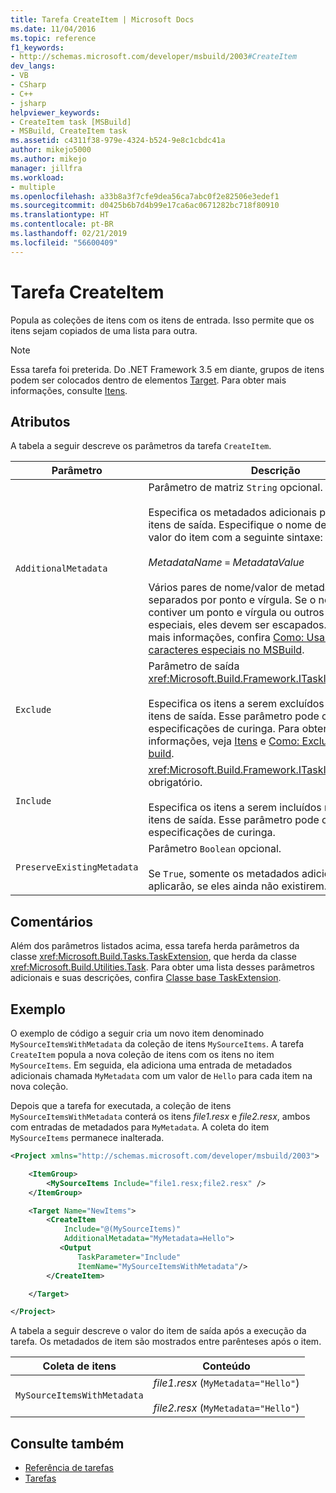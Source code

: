 ```yaml
---
title: Tarefa CreateItem | Microsoft Docs
ms.date: 11/04/2016
ms.topic: reference
f1_keywords:
- http://schemas.microsoft.com/developer/msbuild/2003#CreateItem
dev_langs:
- VB
- CSharp
- C++
- jsharp
helpviewer_keywords:
- CreateItem task [MSBuild]
- MSBuild, CreateItem task
ms.assetid: c4311f38-979e-4324-b524-9e8c1cbdc41a
author: mikejo5000
ms.author: mikejo
manager: jillfra
ms.workload:
- multiple
ms.openlocfilehash: a33b8a3f7cfe9dea56ca7abc0f2e82506e3edef1
ms.sourcegitcommit: d0425b6b7d4b99e17ca6ac0671282bc718f80910
ms.translationtype: HT
ms.contentlocale: pt-BR
ms.lasthandoff: 02/21/2019
ms.locfileid: "56600409"
---
```

# <a name="createitem-task"></a>Tarefa CreateItem
Popula as coleções de itens com os itens de entrada. Isso permite que os itens sejam copiados de uma lista para outra.

> [!NOTE]
>  Essa tarefa foi preterida. Do .NET Framework 3.5 em diante, grupos de itens podem ser colocados dentro de elementos [Target](../msbuild/target-element-msbuild.md). Para obter mais informações, consulte [Itens](../msbuild/msbuild-items.md).

## <a name="attributes"></a>Atributos
 A tabela a seguir descreve os parâmetros da tarefa `CreateItem`.

|Parâmetro|Descrição|
|---------------|-----------------|
|`AdditionalMetadata`|Parâmetro de matriz `String` opcional.<br /><br /> Especifica os metadados adicionais para anexar aos itens de saída.  Especifique o nome de metadados e o valor do item com a seguinte sintaxe:<br /><br /> *MetadataName* `=` *MetadataValue*<br /><br /> Vários pares de nome/valor de metadados devem ser separados por ponto e vírgula. Se o nome ou o valor contiver um ponto e vírgula ou outros caracteres especiais, eles devem ser escapados. Para obter mais informações, confira [Como: Usar escape para caracteres especiais no MSBuild](../msbuild/how-to-escape-special-characters-in-msbuild.md).|
|`Exclude`|Parâmetro de saída <xref:Microsoft.Build.Framework.ITaskItem>`[]` opcional.<br /><br /> Especifica os itens a serem excluídos da coleção de itens de saída. Esse parâmetro pode conter especificações de curinga. Para obter mais informações, veja [Itens](../msbuild/msbuild-items.md) e [Como: Excluir arquivos do build](../msbuild/how-to-exclude-files-from-the-build.md).|
|`Include`|<xref:Microsoft.Build.Framework.ITaskItem>`[]`Parâmetro obrigatório.<br /><br /> Especifica os itens a serem incluídos na coleção de itens de saída. Esse parâmetro pode conter especificações de curinga.|
|`PreserveExistingMetadata`|Parâmetro `Boolean` opcional.<br /><br /> Se `True`, somente os metadados adicionais se aplicarão, se eles ainda não existirem.|

## <a name="remarks"></a>Comentários
 Além dos parâmetros listados acima, essa tarefa herda parâmetros da classe <xref:Microsoft.Build.Tasks.TaskExtension>, que herda da classe <xref:Microsoft.Build.Utilities.Task>. Para obter uma lista desses parâmetros adicionais e suas descrições, confira [Classe base TaskExtension](../msbuild/taskextension-base-class.md).

## <a name="example"></a>Exemplo
 O exemplo de código a seguir cria um novo item denominado `MySourceItemsWithMetadata` da coleção de itens `MySourceItems`. A tarefa `CreateItem` popula a nova coleção de itens com os itens no item `MySourceItems`. Em seguida, ela adiciona uma entrada de metadados adicionais chamada `MyMetadata` com um valor de `Hello` para cada item na nova coleção.

 Depois que a tarefa for executada, a coleção de itens `MySourceItemsWithMetadata` conterá os itens *file1.resx* e *file2.resx*, ambos com entradas de metadados para `MyMetadata`. A coleta do item `MySourceItems` permanece inalterada.

```xml
<Project xmlns="http://schemas.microsoft.com/developer/msbuild/2003">

    <ItemGroup>
        <MySourceItems Include="file1.resx;file2.resx" />
    </ItemGroup>

    <Target Name="NewItems">
        <CreateItem
            Include="@(MySourceItems)"
            AdditionalMetadata="MyMetadata=Hello">
           <Output
               TaskParameter="Include"
               ItemName="MySourceItemsWithMetadata"/>
        </CreateItem>

    </Target>

</Project>
```

 A tabela a seguir descreve o valor do item de saída após a execução da tarefa. Os metadados de item são mostrados entre parênteses após o item.

|Coleta de itens|Conteúdo|
|---------------------|--------------|
|`MySourceItemsWithMetadata`|*file1.resx* (`MyMetadata="Hello"`)<br /><br /> *file2.resx* (`MyMetadata="Hello"`)|

## <a name="see-also"></a>Consulte também
- [Referência de tarefas](../msbuild/msbuild-task-reference.md)
- [Tarefas](../msbuild/msbuild-tasks.md)